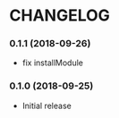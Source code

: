 # CHANGELOG

<a name="0.1.1"></a>
### 0.1.1 (2018-09-26)

* fix installModule


<a name="0.1.0"></a>
### 0.1.0 (2018-09-25)

* Initial release